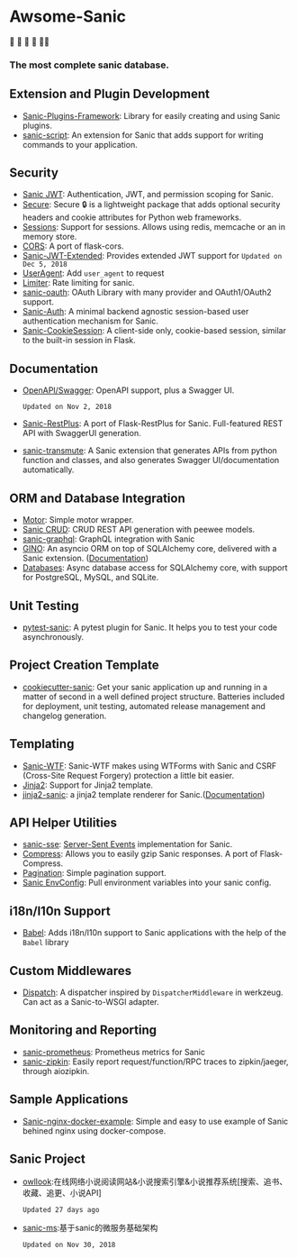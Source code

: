 # Awsome-Sanic 
:gift_heart: :gift_heart:  :gift_heart:  :gift_heart:  :gift_heart::gift_heart:


### The most complete sanic database.


## Extension and Plugin Development

- [Sanic-Plugins-Framework](https://github.com/ashleysommer/sanicpluginsframework): Library for easily creating and using Sanic plugins.
- [sanic-script](https://github.com/tim2anna/sanic-script): An extension for Sanic that adds support for writing commands to your application.

## Security

- [Sanic JWT](https://github.com/ahopkins/sanic-jwt): Authentication, JWT, and permission scoping for Sanic.
- [Secure](https://github.com/cakinney/secure): Secure 🔒 is a lightweight package that adds optional security headers and cookie attributes for Python web frameworks.
- [Sessions](https://github.com/subyraman/sanic_session): Support for sessions. Allows using redis, memcache or an in memory store.
- [CORS](https://github.com/ashleysommer/sanic-cors): A port of flask-cors.
- [Sanic-JWT-Extended](https://github.com/devArtoria/Sanic-JWT-Extended): Provides extended JWT support for  `Updated on Dec 5, 2018`
- [UserAgent](https://github.com/lixxu/sanic-useragent): Add `user_agent` to request
- [Limiter](https://github.com/bohea/sanic-limiter): Rate limiting for sanic.
- [sanic-oauth](https://gitlab.com/SirEdvin/sanic-oauth): OAuth Library with many provider and OAuth1/OAuth2 support.
- [Sanic-Auth](https://github.com/pyx/sanic-auth): A minimal backend agnostic session-based user authentication mechanism for Sanic.
- [Sanic-CookieSession](https://github.com/pyx/sanic-cookiesession): A client-side only, cookie-based session, similar to the built-in session in Flask.

## Documentation

- [OpenAPI/Swagger](https://github.com/channelcat/sanic-openapi): OpenAPI support, plus a Swagger UI.
  
  `Updated on Nov 2, 2018`
- [Sanic-RestPlus](https://github.com/ashleysommer/sanic-restplus): A port of Flask-RestPlus for Sanic. Full-featured REST API with SwaggerUI generation.
- [sanic-transmute](https://github.com/yunstanford/sanic-transmute): A Sanic extension that generates APIs from python function and classes, and also generates Swagger UI/documentation automatically.

## ORM and Database Integration

- [Motor](https://github.com/lixxu/sanic-motor): Simple motor wrapper.
- [Sanic CRUD](https://github.com/Typhon66/sanic_crud): CRUD REST API generation with peewee models.
- [sanic-graphql](https://github.com/graphql-python/sanic-graphql): GraphQL integration with Sanic
- [GINO](https://github.com/fantix/gino): An asyncio ORM on top of SQLAlchemy core, delivered with a Sanic extension. ([Documentation](https://python-gino.readthedocs.io/))
- [Databases](https://github.com/encode/databases): Async database access for SQLAlchemy core, with support for PostgreSQL, MySQL, and SQLite.

## Unit Testing

- [pytest-sanic](https://github.com/yunstanford/pytest-sanic): A pytest plugin for Sanic. It helps you to test your code asynchronously.

## Project Creation Template

- [cookiecutter-sanic](https://github.com/harshanarayana/cookiecutter-sanic): Get your sanic application up and running in a matter of second in a well defined project structure.
    Batteries included for deployment, unit testing, automated release management and changelog generation.

## Templating

- [Sanic-WTF](https://github.com/pyx/sanic-wtf): Sanic-WTF makes using WTForms with Sanic and CSRF (Cross-Site Request Forgery) protection a little bit easier.
- [Jinja2](https://github.com/lixxu/sanic-jinja2): Support for Jinja2 template.
- [jinja2-sanic](https://github.com/yunstanford/jinja2-sanic): a jinja2 template renderer for Sanic.([Documentation](http://jinja2-sanic.readthedocs.io/en/latest/)) 

## API Helper Utilities

- [sanic-sse](https://github.com/inn0kenty/sanic_sse): [Server-Sent Events](https://en.wikipedia.org/wiki/Server-sent_events) implementation for Sanic.
- [Compress](https://github.com/subyraman/sanic_compress): Allows you to easily gzip Sanic responses. A port of Flask-Compress.
- [Pagination](https://github.com/lixxu/python-paginate): Simple pagination support.
- [Sanic EnvConfig](https://github.com/jamesstidard/sanic-envconfig): Pull environment variables into your sanic config.

## i18n/l10n Support
- [Babel](https://github.com/lixxu/sanic-babel): Adds i18n/l10n support to Sanic applications with the help of the `Babel` library
  
## Custom Middlewares

- [Dispatch](https://github.com/ashleysommer/sanic-dispatcher): A dispatcher inspired by `DispatcherMiddleware` in werkzeug. Can act as a Sanic-to-WSGI adapter.

## Monitoring and Reporting

- [sanic-prometheus](https://github.com/dkruchinin/sanic-prometheus): Prometheus metrics for Sanic
- [sanic-zipkin](https://github.com/kevinqqnj/sanic-zipkin): Easily report request/function/RPC traces to zipkin/jaeger, through aiozipkin.


## Sample Applications

- [Sanic-nginx-docker-example](https://github.com/itielshwartz/sanic-nginx-docker-example): Simple and easy to use example of Sanic behined nginx using docker-compose.

## Sanic Project

- [owllook](https://github.com/howie6879/owllook):在线网络小说阅读网站&小说搜索引擎&小说推荐系统[搜索、追书、收藏、追更、小说API]

  `Updated 27 days ago`

- [sanic-ms](https://github.com/songcser/sanic-ms):基于sanic的微服务基础架构


  `Updated on Nov 30, 2018`
